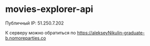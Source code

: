 # movies-explorer-api

Публичный IP: 51.250.7.202

К серверу можно обратиться по https://alekseyNikulin-graduate-b.nomoreparties.co
